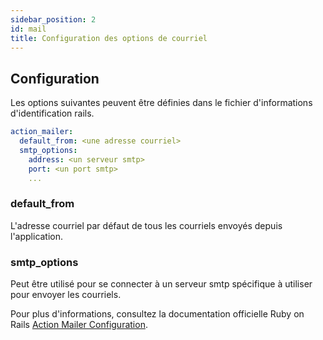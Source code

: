 ```yaml
---
sidebar_position: 2
id: mail
title: Configuration des options de courriel
---
```


## Configuration

Les options suivantes peuvent être définies dans le fichier d'informations d'identification rails.

```yml
action_mailer:
  default_from: <une adresse courriel>
  smtp_options:
    address: <un serveur smtp>
    port: <un port smtp>
    ...
```

### default_from

L'adresse courriel par défaut de tous les courriels envoyés depuis l'application.

### smtp_options

Peut être utilisé pour se connecter à un serveur smtp spécifique à utiliser pour envoyer les courriels.

Pour plus d'informations, consultez la documentation officielle Ruby on Rails [Action Mailer Configuration](https://guides.rubyonrails.org/action_mailer_basics.html#action-mailer-configuration).
